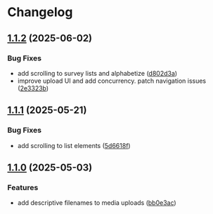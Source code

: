 # Changelog

## [1.1.2](https://github.com/SLUVisLab/field-collection-mobile/compare/v1.1.1...v1.1.2) (2025-06-02)


### Bug Fixes

* add scrolling to survey lists and alphabetize ([d802d3a](https://github.com/SLUVisLab/field-collection-mobile/commit/d802d3af65f6ced8dbc18fd66c4352a4d75cd725))
* improve upload UI and add concurrency. patch navigation issues ([2e3323b](https://github.com/SLUVisLab/field-collection-mobile/commit/2e3323bf716b57a1d27af554f42492e69817b166))

## [1.1.1](https://github.com/SLUVisLab/field-collection-mobile/compare/v1.1.0...v1.1.1) (2025-05-21)


### Bug Fixes

* add scrolling to list elements ([5d6618f](https://github.com/SLUVisLab/field-collection-mobile/commit/5d6618f1719ae7639248335ff02864d7d2688209))

## [1.1.0](https://github.com/SLUVisLab/field-collection-mobile/compare/v1.0.3...v1.1.0) (2025-05-03)


### Features

* add descriptive filenames to media uploads ([bb0e3ac](https://github.com/SLUVisLab/field-collection-mobile/commit/bb0e3acf5b8dae53a67506114682fe8ff1d8d2c1))
